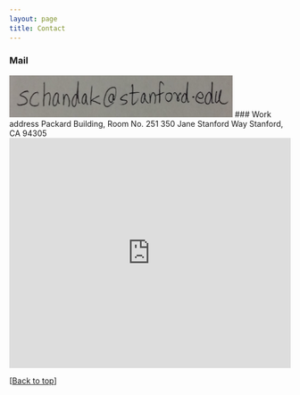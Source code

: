 ```yaml
---
layout: page
title: Contact
---
```


<style>
    .google-maps {
        position: relative;
        padding-bottom: 75%; // This is the aspect ratio
        height: 0;
        overflow: hidden;
    }
    .google-maps iframe {
        position: absolute;
        top: 0;
        left: 0;
        width: 100% !important;
        height: 100% !important;
    }
</style>

### Mail
<img src="/img/mailid.jpg" class="img-responsive" alt="Mail id" height="75" width="400">
### Work address
Packard Building, Room No. 251  
350 Jane Stanford Way  
Stanford, CA 94305  

<div class="google-maps">
<iframe src="https://www.google.com/maps/embed?pb=!1m18!1m12!1m3!1d3168.332638316658!2d-122.17603538494134!3d37.42924597982379!2m3!1f0!2f0!3f0!3m2!1i1024!2i768!4f13.1!3m3!1m2!1s0x808fbb8fca72ff15%3A0x7f95af3962faedea!2s350%20Jane%20Stanford%20Way%2C%20Stanford%2C%20CA%2094305%2C%20USA!5e0!3m2!1sen!2suk!4v1577269424596!5m2!1sen!2suk" width="600" height="450" frameborder="0" style="border:0;" allowfullscreen=""></iframe>" width="600" height="450" frameborder="0" style="border:0;" allowfullscreen=""></iframe>
</div>

[[Back to top](#top_anchor_)]
